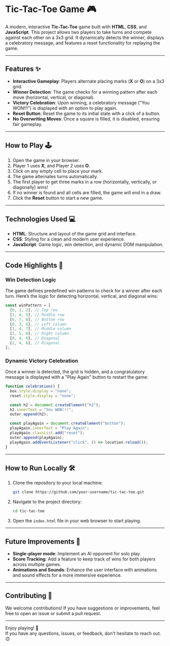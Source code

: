 # Tic-Tac-Toe Game 🎮

A modern, interactive **Tic-Tac-Toe** game built with **HTML**, **CSS**, and **JavaScript**. This project allows two players to take turns and compete against each other on a 3x3 grid. It dynamically detects the winner, displays a celebratory message, and features a reset functionality for replaying the game.

---

## Features ✨

- **Interactive Gameplay**: Players alternate placing marks (**X** or **O**) on a 3x3 grid.
- **Winner Detection**: The game checks for a winning pattern after each move (horizontal, vertical, or diagonal).
- **Victory Celebration**: Upon winning, a celebratory message ("You WON!!!") is displayed with an option to play again.
- **Reset Button**: Reset the game to its initial state with a click of a button.
- **No Overwriting Moves**: Once a square is filled, it is disabled, ensuring fair gameplay.

---

## How to Play 🕹️

1. Open the game in your browser.
2. Player 1 uses **X**, and Player 2 uses **O**.
3. Click on any empty cell to place your mark.
4. The game alternates turns automatically.
5. The first player to get three marks in a row (horizontally, vertically, or diagonally) wins!
6. If no winner is found and all cells are filled, the game will end in a draw.
7. Click the **Reset** button to start a new game.

---

## Technologies Used 💻

- **HTML**: Structure and layout of the game grid and interface.
- **CSS**: Styling for a clean and modern user experience.
- **JavaScript**: Game logic, win detection, and dynamic DOM manipulation.

---

## Code Highlights 🚀

### Win Detection Logic
The game defines predefined win patterns to check for a winner after each turn. Here’s the logic for detecting horizontal, vertical, and diagonal wins:

```javascript
const winPattern = [
  [0, 1, 2], // Top row
  [3, 4, 5], // Middle row
  [6, 7, 8], // Bottom row
  [0, 3, 6], // Left column
  [1, 4, 7], // Middle column
  [2, 5, 8], // Right column
  [0, 4, 8], // Diagonal
  [2, 4, 6], // Diagonal
];
```

### Dynamic Victory Celebration
Once a winner is detected, the grid is hidden, and a congratulatory message is displayed with a "Play Again" button to restart the game:

```javascript
function celebration() {
  box.style.display = "none";
  reset.style.display = "none";

  const h2 = document.createElement("h2");
  h2.innerText = "You WON!!!";
  outer.append(h2);

  const playAgain = document.createElement("button");
  playAgain.innerText = "Play Again";
  playAgain.classList.add("reset");
  outer.append(playAgain);
  playAgain.addEventListener("click", () => location.reload());
}
```

---

## How to Run Locally 🛠️

1. Clone the repository to your local machine:
   ```bash
   git clone https://github.com/your-username/tic-tac-toe.git
   ```
2. Navigate to the project directory:
   ```bash
   cd tic-tac-toe
   ```
3. Open the `index.html` file in your web browser to start playing.

---

## Future Improvements 🔮

- **Single-player mode**: Implement an AI opponent for solo play.
- **Score Tracking**: Add a feature to keep track of wins for both players across multiple games.
- **Animations and Sounds**: Enhance the user interface with animations and sound effects for a more immersive experience.

---

## Contributing 🤝

We welcome contributions! If you have suggestions or improvements, feel free to open an issue or submit a pull request.

---

Enjoy playing! 🎉  
If you have any questions, issues, or feedback, don't hesitate to reach out. 😊
